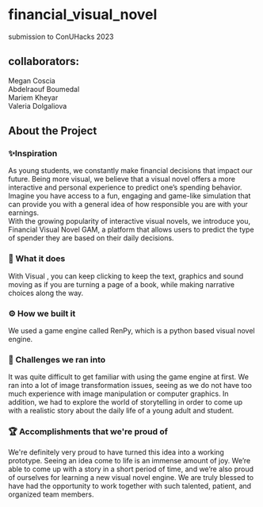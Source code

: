 # financial_visual_novel
submission to ConUHacks 2023

## collaborators:
Megan Coscia<br>
Abdelraouf Boumedal<br>
Mariem Kheyar<br>
Valeria Dolgaliova<br>

## About the Project
### ✨Inspiration
As young students, we constantly make financial decisions that impact our future. Being more visual, we believe that a visual novel offers a more interactive and personal experience to predict one’s spending behavior. Imagine you have access to a fun, engaging and game-like simulation that can provide you with a general idea of how responsible you are with your earnings.<br>
With the growing popularity of interactive visual novels, we introduce you, Financial Visual Novel GAM, a platform that allows users to predict the type of spender they are based on their daily decisions.<br>
### 🧭 What it does
With Visual , you can keep clicking to keep the text, graphics and sound moving as if you are turning a page of a book, while making narrative choices along the way. <br>
### ⚙️ How we built it
We used a game engine called RenPy, which is a python based visual novel engine.<br> 
### 🚧 Challenges we ran into
It was quite difficult to get familiar with using the game engine at first.  We ran into a lot of image transformation issues, seeing as we do not have too much experience with image manipulation or computer graphics. In addition, we had to explore the world of storytelling in order to come up with a realistic story about the daily life of a young adult and student. <br>
### 🏆 Accomplishments that we're proud of
We're definitely very proud to have turned this idea into a working prototype. Seeing an idea come to life is an immense amount of joy. We’re able to come up with a story in a short period of time, and we’re also proud of ourselves for learning a new visual novel engine. We are truly blessed to have had the opportunity to work together with such talented, patient, and organized team members.

